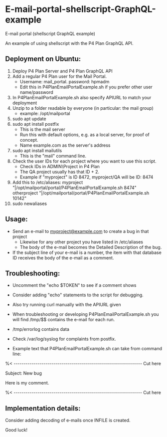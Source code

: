 # E-mail-portal-shellscript-GraphQL-example
E-mail portal (shellscript GraphQL example)

An example of using shellscript with the P4 Plan GraphQL API.


## Deployment on Ubuntu:

1. Deploy P4 Plan Server and P4 Plan GraphQL API
2. Add a regular P4 Plan user for the Mail Portal.
   - Username: mail_portal. password: hpmadm
   - Edit this in P4PlanEmailPortalExample.sh if you prefer other user name/password
3. In P4PlanEmailPortalExample.sh also specify APIURL to match your deployment
4. Unzip to a folder readable by everyone (in particular: the mail group)
   - example: /opt/mailportal
5. sudo apt update
6. sudo apt install postfix
   - This is the mail server
   - Run this with default options, e.g. as a local server, for proof of concept.
   - Name example.com as the server's address
7. sudo apt install mailutils
   - This is the "mail" command line.
8. Check the user IDs for each project where you want to use this script.
    - Check IDs in ADMIN\Project in P4 Plan
    - The QA project usually has that ID + 2.
    - Example if "myproject" is ID 8472, myproject/QA will be ID: 8474
9. Add this to /etc/aliases:
  myproject "|/opt/mailportal/portal/P4PlanEmailPortalExample.sh 8474"
  otherproject "|/opt/mailportal/portal/P4PlanEmailPortalExample.sh 10142"
10. sudo newaliases

## Usage:
* Send an e-mail to myproject@example.com to create a bug in that project
  - Likewise for any other project you have listed in /etc/aliases
  - The body of the e-mail becomes the Detailed Description of the bug.
* If the subject line of your e-mail is a number, the item with that
  database ID receives the body of the e-mail as a comment.

## Troubleshooting:

* Uncomment the "echo $TOKEN" to see if a comment shows
* Consider adding "echo" statements to the script for debugging.
* Also try running curl manually with the APIURL given

* When troubleshooting or developing P4PlanEmailPortalExample.sh you will find /tmp/$$
  contains the e-mail for each run.
* /tmp/errorlog contains data

* Check /var/log/syslog for complaints from postfix.

* Example text that P4PlanEmailPortalExample.sh can take from command line:

%< ---------------------------------------------------------------- Cut here

Subject: New bug

Here is my comment.

%< ---------------------------------------------------------------- Cut here

## Implementation details:

Consider adding decoding of e-mails once INFILE is created.

Good luck!

